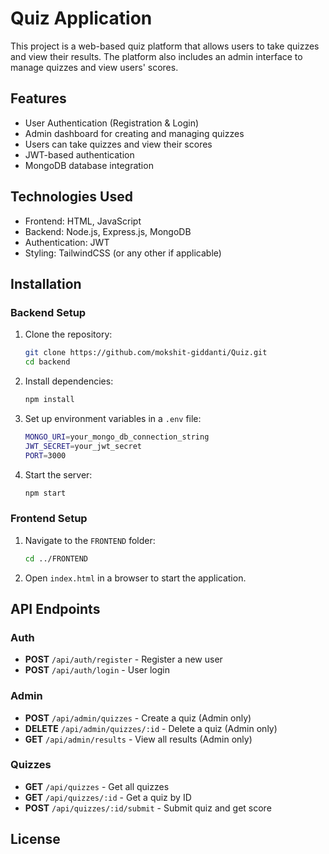 # Quiz Application

This project is a web-based quiz platform that allows users to take quizzes and view their results. The platform also includes an admin interface to manage quizzes and view users' scores.

## Features

- User Authentication (Registration & Login)
- Admin dashboard for creating and managing quizzes
- Users can take quizzes and view their scores
- JWT-based authentication
- MongoDB database integration

## Technologies Used

- Frontend: HTML, JavaScript
- Backend: Node.js, Express.js, MongoDB
- Authentication: JWT
- Styling: TailwindCSS (or any other if applicable)

## Installation

### Backend Setup
1. Clone the repository:
    ```bash
    git clone https://github.com/mokshit-giddanti/Quiz.git
    cd backend
    ```
2. Install dependencies:
    ```bash
    npm install
    ```
3. Set up environment variables in a `.env` file:
    ```bash
    MONGO_URI=your_mongo_db_connection_string
    JWT_SECRET=your_jwt_secret
    PORT=3000
    ```

4. Start the server:
    ```bash
    npm start
    ```

### Frontend Setup
1. Navigate to the `FRONTEND` folder:
    ```bash
    cd ../FRONTEND
    ```

2. Open `index.html` in a browser to start the application.

## API Endpoints

### Auth
- **POST** `/api/auth/register` - Register a new user
- **POST** `/api/auth/login` - User login

### Admin
- **POST** `/api/admin/quizzes` - Create a quiz (Admin only)
- **DELETE** `/api/admin/quizzes/:id` - Delete a quiz (Admin only)
- **GET** `/api/admin/results` - View all results (Admin only)

### Quizzes
- **GET** `/api/quizzes` - Get all quizzes
- **GET** `/api/quizzes/:id` - Get a quiz by ID
- **POST** `/api/quizzes/:id/submit` - Submit quiz and get score

## License


